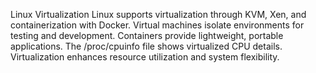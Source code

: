 Linux Virtualization
Linux supports virtualization through KVM, Xen, and containerization with Docker. Virtual machines isolate environments for testing and development. Containers provide lightweight, portable applications. The /proc/cpuinfo file shows virtualized CPU details. Virtualization enhances resource utilization and system flexibility.
